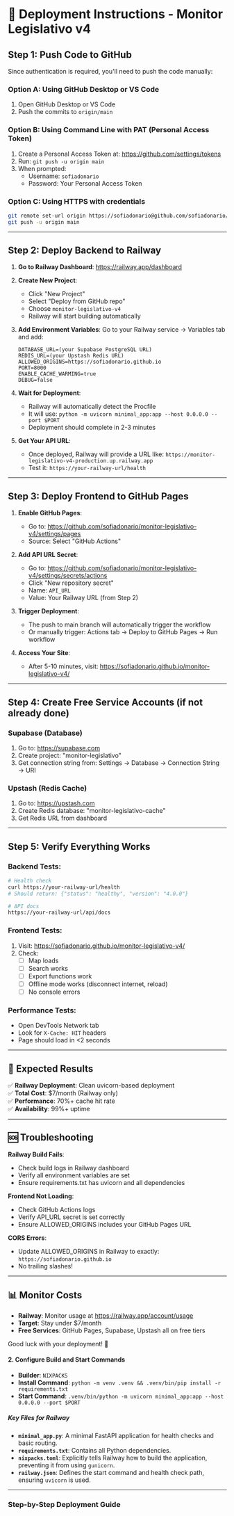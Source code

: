 # 🚀 Deployment Instructions - Monitor Legislativo v4

## Step 1: Push Code to GitHub

Since authentication is required, you'll need to push the code manually:

### Option A: Using GitHub Desktop or VS Code
1. Open GitHub Desktop or VS Code
2. Push the commits to `origin/main`

### Option B: Using Command Line with PAT (Personal Access Token)
1. Create a Personal Access Token at: https://github.com/settings/tokens
2. Run: `git push -u origin main`
3. When prompted:
   - Username: `sofiadonario`
   - Password: Your Personal Access Token

### Option C: Using HTTPS with credentials
```bash
git remote set-url origin https://sofiadonario@github.com/sofiadonario/monitor-legislativo-v4.git
git push -u origin main
```

---

## Step 2: Deploy Backend to Railway

1. **Go to Railway Dashboard**: https://railway.app/dashboard

2. **Create New Project**:
   - Click "New Project"
   - Select "Deploy from GitHub repo"
   - Choose `monitor-legislativo-v4`
   - Railway will start building automatically

3. **Add Environment Variables**:
   Go to your Railway service → Variables tab and add:
   ```
   DATABASE_URL=(your Supabase PostgreSQL URL)
   REDIS_URL=(your Upstash Redis URL)
   ALLOWED_ORIGINS=https://sofiadonario.github.io
   PORT=8000
   ENABLE_CACHE_WARMING=true
   DEBUG=false
   ```

4. **Wait for Deployment**:
   - Railway will automatically detect the Procfile
   - It will use: `python -m uvicorn minimal_app:app --host 0.0.0.0 --port $PORT`
   - Deployment should complete in 2-3 minutes

5. **Get Your API URL**:
   - Once deployed, Railway will provide a URL like: `https://monitor-legislativo-v4-production.up.railway.app`
   - Test it: `https://your-railway-url/health`

---

## Step 3: Deploy Frontend to GitHub Pages

1. **Enable GitHub Pages**:
   - Go to: https://github.com/sofiadonario/monitor-legislativo-v4/settings/pages
   - Source: Select "GitHub Actions"

2. **Add API URL Secret**:
   - Go to: https://github.com/sofiadonario/monitor-legislativo-v4/settings/secrets/actions
   - Click "New repository secret"
   - Name: `API_URL`
   - Value: Your Railway URL (from Step 2)

3. **Trigger Deployment**:
   - The push to main branch will automatically trigger the workflow
   - Or manually trigger: Actions tab → Deploy to GitHub Pages → Run workflow

4. **Access Your Site**:
   - After 5-10 minutes, visit: https://sofiadonario.github.io/monitor-legislativo-v4/

---

## Step 4: Create Free Service Accounts (if not already done)

### Supabase (Database)
1. Go to: https://supabase.com
2. Create project: "monitor-legislativo"
3. Get connection string from: Settings → Database → Connection String → URI

### Upstash (Redis Cache)
1. Go to: https://upstash.com
2. Create Redis database: "monitor-legislativo-cache"
3. Get Redis URL from dashboard

---

## Step 5: Verify Everything Works

### Backend Tests:
```bash
# Health check
curl https://your-railway-url/health
# Should return: {"status": "healthy", "version": "4.0.0"}

# API docs
https://your-railway-url/api/docs
```

### Frontend Tests:
1. Visit: https://sofiadonario.github.io/monitor-legislativo-v4/
2. Check:
   - [ ] Map loads
   - [ ] Search works
   - [ ] Export functions work
   - [ ] Offline mode works (disconnect internet, reload)
   - [ ] No console errors

### Performance Tests:
- Open DevTools Network tab
- Look for `X-Cache: HIT` headers
- Page should load in <2 seconds

---

## 🎯 Expected Results

✅ **Railway Deployment**: Clean uvicorn-based deployment  
✅ **Total Cost**: $7/month (Railway only)  
✅ **Performance**: 70%+ cache hit rate  
✅ **Availability**: 99%+ uptime  

---

## 🆘 Troubleshooting

**Railway Build Fails**:
- Check build logs in Railway dashboard
- Verify all environment variables are set
- Ensure requirements.txt has uvicorn and all dependencies

**Frontend Not Loading**:
- Check GitHub Actions logs
- Verify API_URL secret is set correctly
- Ensure ALLOWED_ORIGINS includes your GitHub Pages URL

**CORS Errors**:
- Update ALLOWED_ORIGINS in Railway to exactly: `https://sofiadonario.github.io`
- No trailing slashes!

---

## 📊 Monitor Costs

- **Railway**: Monitor usage at https://railway.app/account/usage
- **Target**: Stay under $7/month
- **Free Services**: GitHub Pages, Supabase, Upstash all on free tiers

Good luck with your deployment! 🚀

#### 2. Configure Build and Start Commands

- **Builder**: `NIXPACKS`
- **Install Command**: `python -m venv .venv && .venv/bin/pip install -r requirements.txt`
- **Start Command**: `.venv/bin/python -m uvicorn minimal_app:app --host 0.0.0.0 --port $PORT`

##### Key Files for Railway

- **`minimal_app.py`**: A minimal FastAPI application for health checks and basic routing.
- **`requirements.txt`**: Contains all Python dependencies.
- **`nixpacks.toml`**: Explicitly tells Railway how to build the application, preventing it from using `gunicorn`.
- **`railway.json`**: Defines the start command and health check path, ensuring `uvicorn` is used.

---

### Step-by-Step Deployment Guide